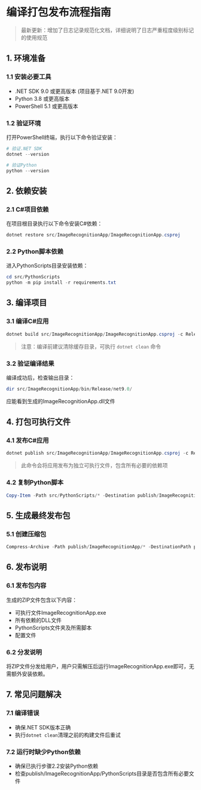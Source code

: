 # 编译打包发布流程指南

> 最新更新：增加了日志记录规范化文档，详细说明了日志严重程度级别标记的使用规范

## 1. 环境准备

### 1.1 安装必要工具
- .NET SDK 9.0 或更高版本 (项目基于.NET 9.0开发)
- Python 3.8 或更高版本
- PowerShell 5.1 或更高版本

### 1.2 验证环境
打开PowerShell终端，执行以下命令验证安装：
```powershell
# 验证.NET SDK
dotnet --version

# 验证Python
python --version
```

## 2. 依赖安装

### 2.1 C#项目依赖
在项目根目录执行以下命令安装C#依赖：
```powershell
dotnet restore src/ImageRecognitionApp/ImageRecognitionApp.csproj
```

### 2.2 Python脚本依赖
进入PythonScripts目录安装依赖：
```powershell
cd src/PythonScripts
python -m pip install -r requirements.txt
```

## 3. 编译项目

### 3.1 编译C#应用
```powershell
dotnet build src/ImageRecognitionApp/ImageRecognitionApp.csproj -c Release
```
> 注意：编译前建议清除缓存目录，可执行 `dotnet clean` 命令

### 3.2 验证编译结果
编译成功后，检查输出目录：
```powershell
dir src/ImageRecognitionApp/bin/Release/net9.0/
```
应能看到生成的ImageRecognitionApp.dll文件

## 4. 打包可执行文件

### 4.1 发布C#应用
```powershell
dotnet publish src/ImageRecognitionApp/ImageRecognitionApp.csproj -c Release -r win-x64 --self-contained true -o publish/ImageRecognitionApp
```
> 此命令会将应用发布为独立可执行文件，包含所有必要的依赖项

### 4.2 复制Python脚本
```powershell
Copy-Item -Path src/PythonScripts/* -Destination publish/ImageRecognitionApp/PythonScripts -Recurse
```

## 5. 生成最终发布包

### 5.1 创建压缩包
```powershell
Compress-Archive -Path publish/ImageRecognitionApp/* -DestinationPath publish/ImageRecognitionApp_v1.0.zip
```

## 6. 发布说明

### 6.1 发布包内容
生成的ZIP文件包含以下内容：
- 可执行文件ImageRecognitionApp.exe
- 所有依赖的DLL文件
- PythonScripts文件夹及所需脚本
- 配置文件

### 6.2 分发说明
将ZIP文件分发给用户，用户只需解压后运行ImageRecognitionApp.exe即可，无需额外安装依赖。

## 7. 常见问题解决

### 7.1 编译错误
- 确保.NET SDK版本正确
- 执行`dotnet clean`清理之前的构建文件后重试

### 7.2 运行时缺少Python依赖
- 确保已执行步骤2.2安装Python依赖
- 检查publish/ImageRecognitionApp/PythonScripts目录是否包含所有必要文件